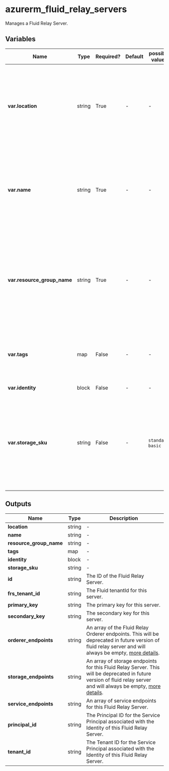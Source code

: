 # azurerm_fluid_relay_servers

Manages a Fluid Relay Server.

## Variables

| Name | Type | Required? | Default  | possible values | Description |
| ---- | ---- | --------- | -------- | ----------- | ----------- |
| **var.location** | string | True | -  |  -  | The Azure Region where the Fluid Relay Server should exist. Changing this forces a new Fluid Relay Server to be created. | 
| **var.name** | string | True | -  |  -  | The name which should be used for this Fluid Relay Server. Changing this forces a new Fluid Relay Server to be created. | 
| **var.resource_group_name** | string | True | -  |  -  | The name of the Resource Group where the Fluid Relay Server should exist. Changing this forces a new Fluid Relay Server to be created. | 
| **var.tags** | map | False | -  |  -  | A mapping of tags which should be assigned to the Fluid Relay Server. | 
| **var.identity** | block | False | -  |  -  | An `identity` block. | 
| **var.storage_sku** | string | False | -  |  `standard`, `basic`  | Sku of the storage associated with the resource, Possible values are `standard` and `basic`. Changing this forces a new Fluid Relay Server to be created. | 



## Outputs

| Name | Type | Description |
| ---- | ---- | --------- | 
| **location** | string  | - | 
| **name** | string  | - | 
| **resource_group_name** | string  | - | 
| **tags** | map  | - | 
| **identity** | block  | - | 
| **storage_sku** | string  | - | 
| **id** | string  | The ID of the Fluid Relay Server. | 
| **frs_tenant_id** | string  | The Fluid tenantId for this server. | 
| **primary_key** | string  | The primary key for this server. | 
| **secondary_key** | string  | The secondary key for this server. | 
| **orderer_endpoints** | string  | An array of the Fluid Relay Orderer endpoints. This will be deprecated in future version of fluid relay server and will always be empty, [more details](https://learn.microsoft.com/en-us/azure/azure-fluid-relay/concepts/version-compatibility). | 
| **storage_endpoints** | string  | An array of storage endpoints for this Fluid Relay Server. This will be deprecated in future version of fluid relay server and will always be empty, [more details](https://learn.microsoft.com/en-us/azure/azure-fluid-relay/concepts/version-compatibility). | 
| **service_endpoints** | string  | An array of service endpoints for this Fluid Relay Server. | 
| **principal_id** | string  | The Principal ID for the Service Principal associated with the Identity of this Fluid Relay Server. | 
| **tenant_id** | string  | The Tenant ID for the Service Principal associated with the Identity of this Fluid Relay Server. | 